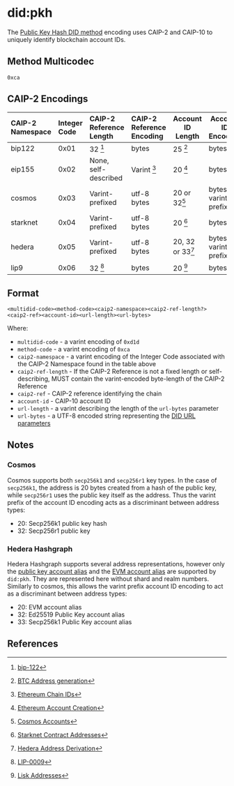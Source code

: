 # did:pkh

The [Public Key Hash DID method](https://github.com/w3c-ccg/did-pkh/blob/main/did-pkh-method-draft.md) encoding uses CAIP-2 and CAIP-10 to uniquely identify blockchain account IDs.

## Method Multicodec

`0xca`

## CAIP-2 Encodings
    
| CAIP-2 Namespace | Integer Code | CAIP-2 Reference Length | CAIP-2 Reference Encoding | Account ID Length  | Account ID Encoding    |
|:-----------------|:-------------|:------------------------|:--------------------------|--------------------|------------------------|
| bip122           | 0x01         | 32 [^fn1]               | bytes                     | 25 [^fn2]          | bytes                  |
| eip155           | 0x02         | None, self-described    | Varint [^fn3]             | 20 [^fn4]          | bytes                  |
| cosmos           | 0x03         | Varint-prefixed         | utf-8 bytes               | 20 or 32[^fn5]     | bytes, varint-prefixed |
| starknet         | 0x04         | Varint-prefixed         | utf-8 bytes               | 20 [^fn6]          | bytes                  |
| hedera           | 0x05         | Varint-prefixed         | utf-8 bytes               | 20, 32 or 33[^fn7] | bytes, varint-prefixed |
| lip9             | 0x06         | 32 [^fn8]               | bytes                     | 20 [^fn9]          | bytes                  |

## Format

```
<multidid-code><method-code><caip2-namespace><caip2-ref-length?><caip2-ref><account-id><url-length><url-bytes>
```

Where:

* `multidid-code` - a varint encoding of `0xd1d`
* `method-code` - a varint encoding of `0xca`
* `caip2-namespace` - a varint encoding of the Integer Code associated with the CAIP-2 Namespace found in the table above
* `caip2-ref-length` - If the CAIP-2 Reference is not a fixed length or self-describing, MUST contain the varint-encoded byte-length of the CAIP-2 Reference
* `caip2-ref` - CAIP-2 reference identifying the chain
* `account-id` - CAIP-10 account ID
* `url-length` - a varint describing the length of the `url-bytes` parameter
* `url-bytes` - a UTF-8 encoded string representing the [DID URL parameters](https://www.w3.org/TR/did-core/#did-url-syntax)

## Notes

### Cosmos

Cosmos supports both `secp256k1` and `secp256r1` key types. In the case of `secp256k1`, the address is 20 bytes created from a hash of the public key, while `secp256r1` uses the public key itself as the address. Thus the varint prefix of the account ID encoding acts as a discriminant between address types:

* 20: Secp256k1 public key hash
* 32: Secp256r1 public key

### Hedera Hashgraph

Hedera Hashgraph supports several address representations, however only the [public key account alias](https://docs.hedera.com/hedera/core-concepts/accounts/account-properties#public-key-account-alias) and the [EVM account alias](https://docs.hedera.com/hedera/core-concepts/accounts/account-properties#evm-address-account-alias) are supported by `did:pkh`. They are represented here without shard and realm numbers. Similarly to cosmos, this allows the varint prefix account ID encoding to act as a discriminant between address types:

* 20: EVM account alias
* 32: Ed25519 Public Key account alias
* 33: Secp256k1 Public Key account alias

## References

[^fn1]: [bip-122](https://github.com/bitcoin/bips/blob/master/bip-0122.mediawiki#definition-of-chain-id)
[^fn2]: [BTC Address generation](https://en.bitcoin.it/wiki/Technical_background_of_version_1_Bitcoin_addresses)
[^fn3]: [Ethereum Chain IDs](https://chainid.network)
[^fn4]: [Ethereum Account Creation](https://ethereum.org/en/developers/docs/accounts/#account-creation)
[^fn5]: [Cosmos Accounts](https://docs.cosmos.network/v0.46/basics/accounts.html)
[^fn6]: [Starknet Contract Addresses](https://docs.starknet.io/documentation/architecture_and_concepts/Contracts/contract-address/)
[^fn7]: [Hedera Address Derivation](https://docs.hedera.com/hedera/core-concepts/accounts/account-properties)
[^fn8]: [LIP-0009](https://github.com/LiskHQ/lips/blob/main/proposals/lip-0009.md)
[^fn9]: [Lisk Addresses](https://lisk.com/documentation/understand-blockchain/lisk-protocol/accounts.html#address)
